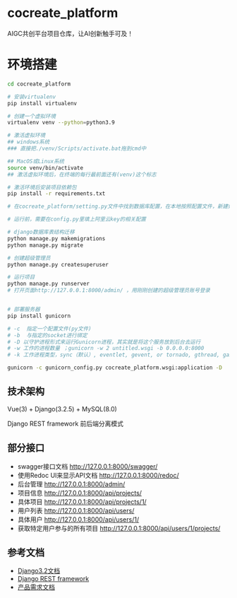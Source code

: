 # cocreate_platform
AIGC共创平台项目仓库，让AI创新触手可及！

# 环境搭建
```bash
cd cocreate_platform

# 安装virtualenv
pip install virtualenv 

# 创建一个虚拟环境
virtualenv venv --python=python3.9

# 激活虚拟环境
## windows系统
### 直接把./venv/Scripts/activate.bat拖到cmd中

## MacOS或Linux系统
source venv/bin/activate
## 激活虚拟环境后，在终端的每行最前面还有(venv)这个标志

# 激活环境后安装项目依赖包
pip install -r requirements.txt

# 在cocreate_platform/setting.py文件中找到数据库配置，在本地按照配置文件，新建好数据库后

# 运行前，需要在config.py里填上阿里云key的相关配置

# django数据库表结构迁移
python manage.py makemigrations
python manage.py migrate

# 创建超级管理员
python manage.py createsuperuser

# 运行项目
python manage.py runserver
# 打开页面http://127.0.0.1:8000/admin/ ，用刚刚创建的超级管理员账号登录


# 部署服务器
pip install gunicorn

# -c  指定一个配置文件(py文件)
# -b  与指定的socket进行绑定
# -D 以守护进程形式来运行Gunicorn进程，其实就是将这个服务放到后台去运行
# -w 工作的进程数量 ；gunicorn -w 2 untitled.wsgi -b 0.0.0.0:8000
# -k 工作进程类型，sync（默认）, eventlet, gevent, or tornado, gthread, gaiohttp

gunicorn -c gunicorn_config.py cocreate_platform.wsgi:application -D
```

## 技术架构
Vue(3) + Django(3.2.5) + MySQL(8.0)

Django REST framework 前后端分离模式

## 部分接口
- swagger接口文档 http://127.0.0.1:8000/swagger/
- 使用Redoc UI来显示API文档  http://127.0.0.1:8000/redoc/  
- 后台管理 http://127.0.0.1:8000/admin/
- 项目信息 http://127.0.0.1:8000/api/projects/
- 具体项目 http://127.0.0.1:8000/api/projects/1/
- 用户列表 http://127.0.0.1:8000/api/users/
- 具体用户 http://127.0.0.1:8000/api/users/1/
- 获取特定用户参与的所有项目 http://127.0.0.1:8000/api/users/1/projects/


## 参考文档
- [Django3.2文档](https://docs.djangoproject.com/zh-hans/3.2/)
- [Django REST framework](https://www.django-rest-framework.org/)
- [产品需求文档](https://fa9xss3fg96.feishu.cn/wiki/MzoEwap1SiurhikutYBc0LcRnNb)
